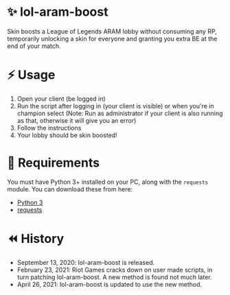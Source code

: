 # ✨ lol-aram-boost

Skin boosts a League of Legends ARAM lobby without consuming any RP, temporarily unlocking a skin for everyone and granting you extra BE at the end of your match.

# ⚡ Usage

1. Open your client (be logged in)
2. Run the script after logging in (your client is visible) or when you're in champion select (Note: Run as administrator if your client is also running as that, otherwise it will give you an error)
3. Follow the instructions
4. Your lobby should be skin boosted!

# 🔧 Requirements

You must have Python 3+ installed on your PC, along with the `requests` module. You can download these from here:

- [Python 3](https://www.python.org/downloads/)
- [requests](https://pypi.org/project/requests/)

# ⏪ History

- September 13, 2020: lol-aram-boost is released.
- February 23, 2021: Riot Games cracks down on user made scripts, in turn patching lol-aram-boost. A new method is found not much later.
- April 26, 2021: lol-aram-boost is updated to use the new method.
